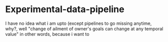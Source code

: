 # Experimental-data-pipeline
I have no idea what i am upto (except pipelines to go missing anytime, why?, well "change of ailment of owner's goals can change at any temporal value" in other words, because i want to
